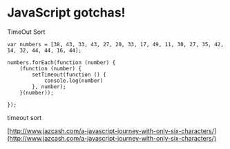 # JavaScript gotchas!



TimeOut Sort

```
var numbers = [38, 43, 33, 43, 27, 20, 33, 17, 49, 11, 30, 27, 35, 42, 14, 32, 44, 44, 16, 44];

numbers.forEach(function (number) {
    (function (number) {
        setTimeout(function () {
            console.log(number)
        }, number);
    }(number));

});
```



timeout sort

[http://www.jazcash.com/a-javascript-journey-with-only-six-characters/](http://www.jazcash.com/a-javascript-journey-with-only-six-characters/)

